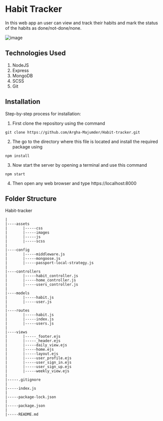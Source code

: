 # Habit Tracker

In this web app an user can view and track their habits and mark the status of the habits as done/not-done/none.

![image](https://github.com/Argha-Majumder/Habit-tracker/assets/81928385/c10b430c-e94d-444d-aa50-daa604f867d6)

## Technologies Used

1. NodeJS
2. Express
3. MongoDB
4. SCSS
5. Git

## Installation

Step-by-step process for installation:

1. First clone the repository using the command

```
git clone https://github.com/Argha-Majumder/Habit-tracker.git
```

2. The go to the directory where this file is located and install the required package using

```
npm install
```

3. Now start the server by opening a terminal and use this command

```
npm start
```

4. Then open any web browser and type 
https://localhost:8000

## Folder Structure

Habit-tracker
    
    |
    |----assets
    |       |-----css
    |       |-----images
    |       |-----js
    |       |-----scss
    |
    |----config
    |       |-----middleware.js
    |       |-----mongoose.js
    |       |-----passport-local-strategy.js
    |
    |----controllers
    |       |-----habit_controller.js
    |       |-----home_controller.js
    |       |-----users_controller.js
    |
    |----models
    |       |-----habit.js
    |       |-----user.js
    |
    |----routes
    |       |-----habit.js
    |       |-----index.js
    |       |-----users.js
    |
    |----views
    |       |-----_footer.ejs
    |       |-----_header.ejs
    |       |-----daily_view.ejs
    |       |-----home.ejs
    |       |-----layout.ejs
    |       |-----user_profile.ejs
    |       |-----user_sign_in.ejs
    |       |-----user_sign_up.ejs
    |       |-----weekly_view.ejs
    |
    |-----.gitignore
    |
    |-----index.js
    |
    |-----package-lock.json
    |
    |-----package.json
    |
    |-----README.md
